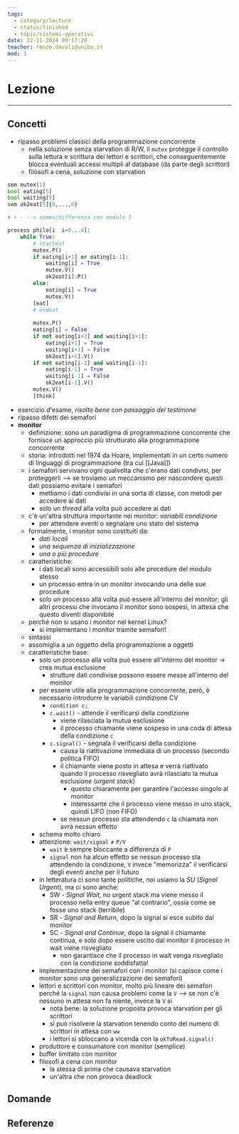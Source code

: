 ```yaml
---
tags:
  - category/lecture
  - status/finished
  - topic/sistemi-operativi
date: 22-11-2024 09:17:29
teacher: renzo.davoli@unibo.it
mod: 1
---
```

# Lezione
---
## Concetti
- ripasso problemi classici della programmazione concorrente
	- nella soluzione senza starvation di R/W, il `mutex` protegge il controllo sulla lettura e scrittura dei lettori e scrittori, che conseguentemente blocca eventuali accessi multipli al database (da parte degli scrittori)
	- filosofi a cena, soluzione con starvation
```Python
sem mutex(1)
bool eating[5]
bool waiting[5]
sem ok2eat[5]{0,...,0}

# + - --> somma/differenza con modulo 5

process philo[i  i=0...4]:
    while True:
        # starteat
        mutex.P()
        if eating[i+1] or eating[i-1]:
	        waiting[i] = True
	        mutex.V()
	        ok2eat[i].P()
        else:
	        eating[i] = True
	        mutex.V()
        [eat]
        # endeat
        
        mutex.P()
        eating[i] = False
        if not eating[i+2] and waiting[i+1]:
	        eating[i+1] = True
            waiting[i+1] = False
            ok2eat[i+1].V()
		if not eating[i-2] and waiting[i-1]:
			eating[i-1] = True
			waiting[i-1] = False
			ok2eat[i-1].V()
        mutex.V()
        [think]
```
- esercizio d'esame, _risolto bene con passaggio del testimone_
- ripasso difetti dei semafori
- **monitor**
	- definizione: sono un paradigma di programmazione concorrente che fornisce un approccio più strutturato alla programmazione concorrente
	- storia: introdotti nel 1974 da Hoare, implementati in un certo numero di linguaggi di programmazione (tra cui [[Java]])
	- i semafori servivano ogni qualvolta che c'erano dati condivisi, per proteggerli --> se troviamo un meccanismo per nascondere questi dati possiamo evitare i semafori
		- mettiamo i dati condivisi in una sorta di classe, con metodi per accedere ai dati
		- solo un _thread_ alla volta può accedere ai dati
	- c'è un'altra struttura importante nei monitor: _variabili condizione_
		- per attendere eventi o segnalare uno stato del sistema
	- formalmente, i monitor sono costituiti da:
		- _dati locali_
		- _una sequenza di inizializzazione_
		- _una o più procedure_
	- caratteristiche:
		- i dati locali sono accessibili solo alle procedure del modulo stesso
		- un processo entra in un monitor invocando una delle sue procedure
		- solo un processo alla volta può essere all'interno del monitor; gli altri processi che invocano il monitor sono sospesi, in attesa che questo diventi disponibile
	- perché non si usano i monitor nel kernel Linux?
		- si implementano i monitor tramite semafori!
	- sintassi
	- assomiglia a un oggetto della programmazione a oggetti
	- caratteristiche base:
		- solo un processo alla volta può essere all'interno del monitor -> crea mutua esclusione
			- strutture dati condivise possono essere messe all'interno del monitor
		- per essere utile alla programmazione concorrente, però, è necessario introdurre le variabili condizione CV
			- `condition c;`
			- `c.wait()` - attende il verificarsi della condizione
				- viene rilasciata la mutua esclusione
				- il processo chiamante viene sospeso in una coda di attesa della condizione `c`
			- `c.signal()` - segnala il verificarsi della condizione
				- causa la riattivazione immediata di un processo (secondo politica FIFO)
				- il chiamante viene posto in attesa e verrà riattivato quando il processo risvegliato avrà rilasciato la mutua esclusione (_urgent stack_)
					- questo chiaramente per garantire l'accesso singolo al monitor
					- interessante che il processo viene messo in uno stack, quindi LIFO (non FIFO)
				- se nessun processo sta attendendo `c` la chiamata non avrà nessun effetto
		- schema molto chiaro
		- attenzione: `wait/signal` $\neq$ `P/V`
			- `wait` è sempre bloccante a differenza di `P`
			- `signal` non ha alcun effetto se nessun processo sta attendendo la condizione, `V` invece "memorizza" il verificarsi degli eventi anche per il futuro
		- in letteratura ci sono tante politiche, noi usiamo la _SU_ (_Signal Urgent_), ma ci sono anche:
			- SW - _Signal Wait_, no urgent stack ma viene messo il processo nella entry queue "al contrario", ossia come se fosse uno stack (terribile)
			- SR - _Signal and Return_, dopo la signal si esce subito dal monitor
			- SC - _Signal and Continue_, dopo la signal il chiamante continua, e solo dopo essere uscito dal monitor il processo in wait viene risvegliato
				- non garantisce che il processo in wait venga risvegliato con la condizione soddisfatta!
		- implementazione dei semafori con i monitor (si capisce come i monitor sono una generalizzazione dei semafori)
		- lettori e scrittori con monitor, molto più lineare dei semafori perché la `signal` non causa problemi come la `V` --> se non c'è nessuno in attesa non fa niente, invece la `V` sì
			- nota bene: la soluzione proposta provoca starvation per gli scrittori
			- si può risolvere la starvation tenendo conto del numero di scrittori in attesa con `ww`
			- i lettori si sbloccano a vicenda con la `okToRead.signal()`
		- produttore e consumatore con monitor (semplice)
		- buffer limitato con monitor
		- filosofi a cena con monitor
			- la stessa di prima che causava starvation
			- un'altra che non provoca deadlock

## Domande

## Referenze
